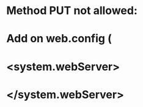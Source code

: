 # Method PUT not allowed:
# Add on web.config (
# <system.webServer>
# 	<modules runAllManagedModulesForAllRequests="true">
#     <remove name="WebDAVModule"/> 
#   </modules>
# </system.webServer>

